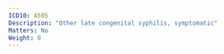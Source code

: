 ```yaml
---
ICD10: A505
Description: "Other late congenital syphilis, symptomatic"
Matters: No
Weight: 0
---
```


